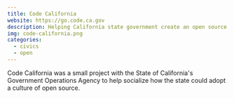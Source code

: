 ```yaml
---
title: Code California
website: https://go.code.ca.gov
description: Helping California state government create an open source culture.
img: code-california.png
categories:
  - civics
  - open
---
```


Code California was a small project with the State of California's Government Operations Agency to help socialize how the state could adopt a culture of open source.